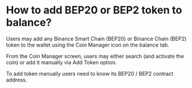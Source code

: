 # How to add BEP20 or BEP2 token to balance?

Users may add any Binance Smart Chain (BEP20) or Binance Chain (BEP2) token to the wallet using the Coin Manager icon on the balance tab.

From the Coin Manager screen, users may either search (and activate the coin) or add it manually via Add Token option.

To add token manually users need to know its BEP20 / BEP2 contract address.

